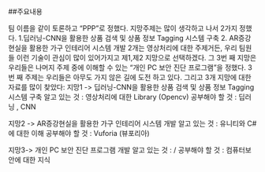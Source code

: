 ##주요내용

팀 이름을 같이 토론하고 “PPP”로 정했다.
지망주제는 많이 생각하고 나서 2가지 정했다. 
1.딥러닝-CNN을 활용한 상품 검색 및 상품 정보 Tagging 시스템 구축
2. AR증강현실을 활용한 가구 인테리어 시스템 개발
2개는 영상처리에 대한 주제거든, 우리 팀원들 이런 기술이 관심이 많이 있어가지고 제1,제2 지망으로 선택하겠다.
그 3번 째 지망은 우리들은 나머지 주제 중에 이해할 수 있는 “개인 PC 보안  진단 프로그램”을 정했다. 
 3번 째 주제는 우리들은 아무도 가지 않은 길에 도전 하고 있다.
그리고 3개 지망에 대한 자료를 많이 찾았다:
지망1 -> 딥러닝-CNN을 활용한 상품 검색 및 상품 정보 Tagging 시스템 구축
알고 있는 것 : 영상처리에 대한 Library (Opencv)
공부해야 할 것 : 딥러닝 , CNN

지망2 -> AR증강현실을 활용한 가구 인테리어 시스템 개발
알고 있는 것 : 유니티와 C#에 대한 이해
공부해야 할 것 : Vuforia (뷰포리아)

지망3-> 개인  PC 보안 진단 프로그램 개발
알고 있는 것 : /
공부해야 할 것 : 컴퓨터보안에 대한 지식
